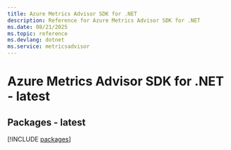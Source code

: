 ```yaml
---
title: Azure Metrics Advisor SDK for .NET
description: Reference for Azure Metrics Advisor SDK for .NET
ms.date: 08/21/2025
ms.topic: reference
ms.devlang: dotnet
ms.service: metricsadvisor
---
```

# Azure Metrics Advisor SDK for .NET - latest
## Packages - latest
[!INCLUDE [packages](metrics-advisor-index.md)]